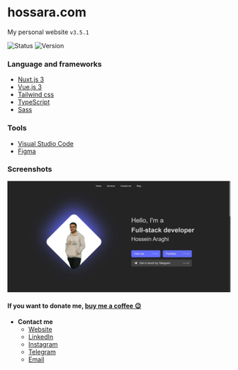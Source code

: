 # hossara.com
My personal website `v3.5.1`

![Status](https://img.shields.io/badge/Status-development-orange)
![Version](https://img.shields.io/badge/Version-v3.5.1-blue)

### Language and frameworks
- [Nuxt.js 3](https://nuxt.com/)
- [Vue.js 3](https://vuejs.org/)
- [Tailwind css](https://tailwindcss.com/)
- [TypeScript](https://www.typescriptlang.org/)
- [Sass](https://sass-lang.com/)

### Tools
- [Visual Studio Code](https://code.visualstudio.com/)
- [Figma](https://www.figma.com/)

### Screenshots
![Screenshot](./Screenshot.jpg)

#### If you want to donate me, [buy me a coffee 😉](https://coffeebede.ir/hossara)

- **Contact me**
  - [Website](https://hossara.com)
  - [LinkedIn](https://linkedin.com/in/hossara)
  - [Instagram](https://instagram.com/hossara.dev)
  - [Telegram](https://t.me/hossara_dev)
  - [Email](mailto:hoseinaraghi84@gmail.com)